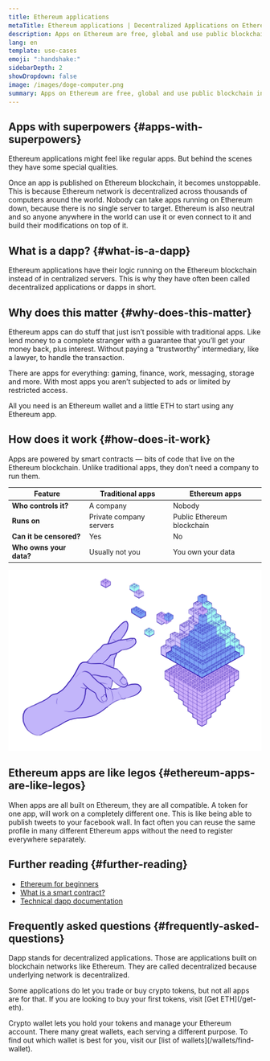 ```yaml
---
title: Ethereum applications
metaTitle: Ethereum applications | Decentralized Applications on Ethereum
description: Apps on Ethereum are free, global and use public blockchain instead of private company servers. This means you can use the same account in every project and maintain your privacy.
lang: en
template: use-cases
emoji: ":handshake:"
sidebarDepth: 2
showDropdown: false
image: /images/doge-computer.png
summary: Apps on Ethereum are free, global and use public blockchain instead of private company servers. This means you can use the same account in every project and maintain your privacy.
---
```


## Apps with superpowers {#apps-with-superpowers}

Ethereum applications might feel like regular apps. But behind the scenes they have some special qualities.

Once an app is published on Ethereum blockchain, it becomes unstoppable. This is because Ethereum network is decentralized across thousands of computers around the world. Nobody can take apps running on Ethereum down, because there is no single server to target. Ethereum is also neutral and so anyone anywhere in the world can use it or even connect to it and build their modifications on top of it.

## What is a dapp? {#what-is-a-dapp}

Ethereum applications have their logic running on the Ethereum blockchain instead of in centralized servers. This is why they have often been called decentralized applications or dapps in short.

<CardGrid>
  <Card title="More private" emoji=":detective:" description="You only need an Ethereum wallet to use any dapp. Your personal data are not required. This is the internet as it should have always been."/>
  <Card title="Globally accessible" emoji="🌍" description="Dapps aren’t governed by the rules of regions and app stores. Your access depends on having an internet connection – not where you live." />
  <Card title="Cheaper services" emoji=":handshake:" description="Dapps are peer-to-peer. No intermediaries taking a cut means cheaper services." />
</CardGrid>

## Why does this matter {#why-does-this-matter}

Ethereum apps can do stuff that just isn’t possible with traditional apps. Like lend money to a complete stranger with a guarantee that you’ll get your money back, plus interest. Without paying a “trustworthy” intermediary, like a lawyer, to handle the transaction.

There are apps for everything: gaming, finance, work, messaging, storage and more. With most apps you aren’t subjected to ads or limited by restricted access.

All you need is an Ethereum wallet and a little ETH to start using any Ethereum app.

## How does it work {#how-does-it-work}

Apps are powered by smart contracts — bits of code that live on the Ethereum blockchain. Unlike traditional apps, they don’t need a company to run them.

| Feature | Traditional apps | Ethereum apps |
| ------- | ---------------- | ------------- |
| **Who controls it?** | A company | Nobody |
| **Runs on** | Private company servers | Public Ethereum blockchain |
| **Can it be censored?** | Yes | No |
| **Who owns your data?** | Usually not you | You own your data |

<WhatAreAppsStories />

<div className="w-full md:w-1/2 mx-auto md:mx-0">

![](./developers-eth-blocks.png)

</div>

## Ethereum apps are like legos {#ethereum-apps-are-like-legos}

When apps are all built on Ethereum, they are all compatible. A token for one app, will work on a completely different one. This is like being able to publish tweets to your facebook wall. In fact often you can reuse the same profile in many different Ethereum apps without the need to register everywhere separately.

<BrowseApps />

## Further reading {#further-reading}

- [Ethereum for beginners](/what-is-ethereum)
- [What is a smart contract?](/developers/docs/smart-contracts/)
- [Technical dapp documentation](/developers/docs/dapps/)

## Frequently asked questions {#frequently-asked-questions}

<ExpandableCard title="What does dapp stand for?" visible>
  <p>Dapp stands for decentralized applications. Those are applications built on blockchain networks like Ethereum. They are called decentralized because underlying network is decentralized.</p>
</ExpandableCard>

<ExpandableCard title="Do I buy coins on a dapp?" visible>
  <p>Some applications do let you trade or buy crypto tokens, but not all apps are for that. If you are looking to buy your first tokens, visit [Get ETH](/get-eth).</p>
</ExpandableCard>

<ExpandableCard title="What is the best crypto wallet?" visible>
  <p>Crypto wallet lets you hold your tokens and manage your Ethereum account. There many great wallets, each serving a different purpose. To find out which wallet is best for you, visit our [list of wallets](/wallets/find-wallet).</p>
</ExpandableCard>